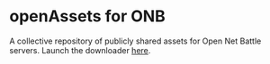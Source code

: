 # openAssets for ONB
A collective repository of publicly shared assets for Open Net Battle servers. Launch the downloader <a href="https://indianajson.github.io/open-assets/index.html">here</a>.
